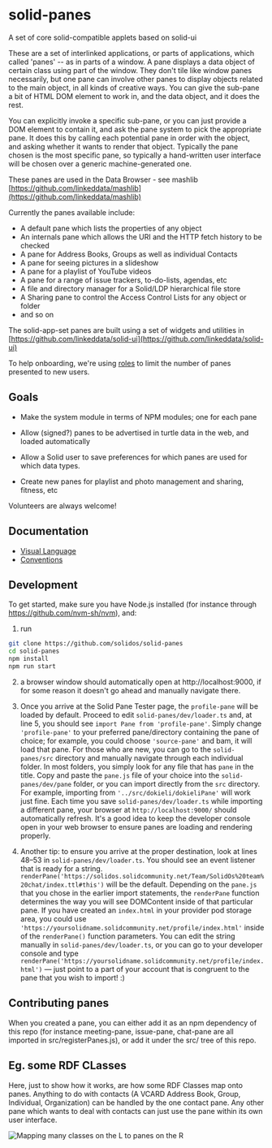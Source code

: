 # solid-panes

A set of core solid-compatible applets based on solid-ui

These are a set of interlinked applications, or parts of applications,
which called 'panes' -- as in parts of a window. A pane displays a data object of certain class using part of the window.
They don't tile like window panes necessarily, but one pane can involve other panes to display
objects related to the main object, in all kinds of creative ways. You can give the sub-pane a bit of
HTML DOM element to work in, and the data object, and it does the rest.

You can explicitly invoke a specific sub-pane, or you can just provide a DOM element to contain it,
and ask the pane system to pick the appropriate pane. It does this by calling each potential pane in order
with the object, and asking whether it wants to render that object. Typically the pane chosen is the most specific pane,
so typically a hand-written user interface will be chosen over a generic machine-generated one.

These panes are used in the Data Browser - see mashlib
[https://github.com/linkeddata/mashlib](https://github.com/linkeddata/mashlib)

Currently the panes available include:

- A default pane which lists the properties of any object
- An internals pane which allows the URI and the HTTP fetch history to be checked
- A pane for Address Books, Groups as well as individual Contacts
- A pane for seeing pictures in a slideshow
- A pane for a playlist of YouTube videos
- A pane for a range of issue trackers, to-do-lists, agendas, etc
- A file and directory manager for a Solid/LDP hierarchical file store
- A Sharing pane to control the Access Control Lists for any object or folder
- and so on

The solid-app-set panes are built using a set of widgets and utilities in
[https://github.com/linkeddata/solid-ui](https://github.com/linkeddata/solid-ui)

To help onboarding, we're using [roles](https://github.com/solidos/userguide/#role) to limit the number of panes presented
to new users.

## Goals

- Make the system module in terms of NPM modules; one for each pane

- Allow (signed?) panes to be advertised in turtle data in the web, and loaded automatically

- Allow a Solid user to save preferences for which panes are used for which data types.

- Create new panes for playlist and photo management and sharing, fitness, etc

Volunteers are always welcome!

## Documentation
- [Visual Language](https://solidos.github.io/solid-panes/Documentation/VisualLanguage.html)
- [Conventions](./Documentation/conventions.md)

## Development
To get started, make sure you have Node.js installed (for instance
through https://github.com/nvm-sh/nvm), and:
1. run
```sh
git clone https://github.com/solidos/solid-panes
cd solid-panes
npm install
npm run start
```
2. a browser window should automatically open at http://localhost:9000, if for some reason it doesn't go ahead and manually navigate there.
3. Once you arrive at the Solid Pane Tester page, the `profile-pane` will be loaded by default. Proceed to edit `solid-panes/dev/loader.ts` and, at line 5, you should see `import Pane from 'profile-pane'`. Simply change `'profile-pane'` to your preferred pane/directory containing the pane of choice; for example, you could choose `'source-pane'` and bam, it will load that pane. For those who are new, you can go to the `solid-panes/src` directory and manually navigate through each individual folder. In most folders, you simply look for any file that has `pane` in the title. Copy and paste the `pane.js` file of your choice into the `solid-panes/dev/pane` folder, or you can import directly from the `src` directory. For example, importing from `'../src/dokieli/dokieliPane'` will work just fine. Each time you save `solid-panes/dev/loader.ts` while importing a different pane, your browser at `http://localhost:9000/` should automatically refresh. It's a good idea to keep the developer console open in your web browser to ensure panes are loading and rendering properly. 

4. Another tip: to ensure you arrive at the proper destination, look at lines 48–53 in `solid-panes/dev/loader.ts`. You should see an event listener that is ready for a string. `renderPane('https://solidos.solidcommunity.net/Team/SolidOs%20team%20chat/index.ttl#this')` will be the default. Depending on the `pane.js` that you chose in the earlier import statements, the `renderPane` function determines the way you will see DOMContent inside of that particular pane. If you have created an `index.html` in your provider pod storage area, you could use `'https://yoursolidname.solidcommunity.net/profile/index.html'` inside of the `renderPane()` function parameters. You can edit the string manually in `solid-panes/dev/loader.ts`, or you can go to your developer console and type `renderPane('https://yoursolidname.solidcommunity.net/profile/index.html')` — just point to a part of your account that is congruent to the pane that you wish to import! :)

## Contributing panes
When you created a pane, you can either add it as an npm dependency
of this repo (for instance meeting-pane, issue-pane, chat-pane are all
imported in src/registerPanes.js), or add it under the src/ tree of this repo.


## Eg. some RDF CLasses

Here, just to show how it works, are how some RDF Classes map onto panes. Anything to do with
contacts (A VCARD Address Book, Group, Individual, Organization) can be handled by the one contact
pane. Any other pane which wants to deal with contacts can just use the pane within its own user interface.

![Mapping many classes on the L to panes on the R](https://solidos.github.io/solid-panes/doc/images/panes-for-classes.svg)
